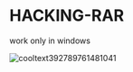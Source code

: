 # HACKING-RAR

work only in windows  

![cooltext392789761481041](https://user-images.githubusercontent.com/86555359/132937603-408fe9a3-40a1-4001-a8f4-2938f1ee2fe7.png)



